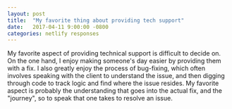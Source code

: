 ```yaml
---
layout: post
title:  "My favorite thing about providing tech support"
date:   2017-04-11 9:00:00 -0800
categories: netlify responses
---
```


My favorite aspect of providing technical support is difficult to decide on. On the one hand, I enjoy making someone's day easier by providing them with a fix. I also greatly enjoy the process of bug-fixing, which often involves speaking with the client to understand the issue, and then digging through code to track logic and find where the issue resides. My favorite aspect is probably the understanding that goes into the actual fix, and the "journey", so to speak that one takes to resolve an issue.
